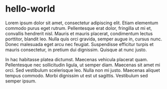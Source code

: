# hello-world

Lorem ipsum dolor sit amet, consectetur adipiscing elit. Etiam elementum commodo purus eget rutrum. Pellentesque erat dolor, fringilla ut mi et, convallis hendrerit nisl. Mauris et mauris placerat, condimentum lectus porttitor, blandit leo. Nulla quis orci gravida, semper augue in, cursus nunc. Donec malesuada eget arcu nec feugiat. Suspendisse efficitur turpis et mauris consectetur, in pretium dui dignissim. Quisque at nunc justo.

In hac habitasse platea dictumst. Maecenas vehicula placerat quam. Pellentesque nec sollicitudin ligula, ut semper diam. Maecenas sit amet mi orci. Sed vestibulum scelerisque leo. Nulla non mi justo. Maecenas aliquet tempus commodo. Morbi dignissim ut est ut sagittis. Vestibulum sed semper ipsum.
